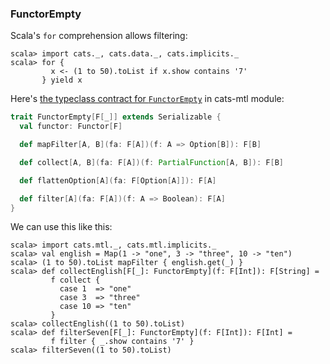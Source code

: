
  [FunctorEmptySource]: https://github.com/typelevel/cats-mtl/blob/v0.2.2/core/src/main/scala/cats/mtl/FunctorEmpty.scala

### FunctorEmpty

Scala's `for` comprehension allows filtering:

```console:new
scala> import cats._, cats.data._, cats.implicits._
scala> for {
         x <- (1 to 50).toList if x.show contains '7'
       } yield x
```

Here's [the typeclass contract for `FunctorEmpty`][FunctorEmptySource] in cats-mtl module:

```scala
trait FunctorEmpty[F[_]] extends Serializable {
  val functor: Functor[F]

  def mapFilter[A, B](fa: F[A])(f: A => Option[B]): F[B]

  def collect[A, B](fa: F[A])(f: PartialFunction[A, B]): F[B]

  def flattenOption[A](fa: F[Option[A]]): F[A]

  def filter[A](fa: F[A])(f: A => Boolean): F[A]
}
```

We can use this like this:

```console
scala> import cats.mtl._, cats.mtl.implicits._
scala> val english = Map(1 -> "one", 3 -> "three", 10 -> "ten")
scala> (1 to 50).toList mapFilter { english.get(_) }
scala> def collectEnglish[F[_]: FunctorEmpty](f: F[Int]): F[String] =
         f collect {
           case 1  => "one"
           case 3  => "three"
           case 10 => "ten"
         }
scala> collectEnglish((1 to 50).toList)
scala> def filterSeven[F[_]: FunctorEmpty](f: F[Int]): F[Int] =
         f filter { _.show contains '7' }
scala> filterSeven((1 to 50).toList)
```
